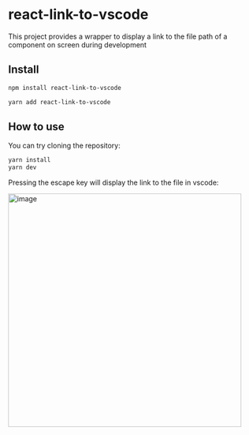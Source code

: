# react-link-to-vscode
This project provides a wrapper to display a link to the file path of a component on screen during development

## Install

```bash
npm install react-link-to-vscode
```


```bash
yarn add react-link-to-vscode
```

## How to use

You can try cloning the repository:

```bash
yarn install
yarn dev
```

Pressing the escape key will display the link to the file in vscode:

<img width="473" alt="image" src="https://user-images.githubusercontent.com/9049706/181340665-aecec5bd-4e2d-45c0-9552-dba5fc0973ba.png">

